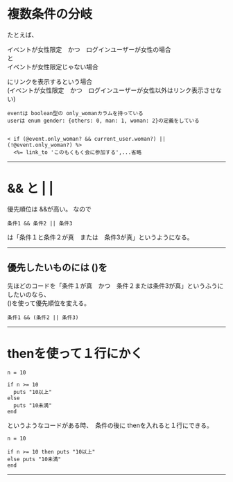 # 複数条件の分岐
たとえば、　   
  
イベントが女性限定　かつ　ログインユーザーが女性の場合  
と  
イベントが女性限定じゃない場合  
  
にリンクを表示するという場合  
(イベントが女性限定　かつ　ログインユーザーが女性以外はリンク表示させない)

~~~
eventは boolean型の only_womanカラムを持っている
userは enum gender: {others: 0, man: 1, woman: 2}の定義をしている


< if (@event.only_woman? && current_user.woman?) || (!@event.only_woman?) %>
  <%= link_to 'このもくもく会に参加する',...省略
~~~
***

# && と | |
優先順位は &&が高い。 なので
~~~
条件1 && 条件2 || 条件3
~~~
は「条件１と条件２が真　または　条件3が真」というようになる。
***

##  優先したいものには ()を
先ほどのコードを「条件１が真　かつ　条件２または条件3が真」というふうにしたいのなら、  
()を使って優先順位を変える。
~~~
条件1 && (条件2 || 条件3)
~~~
***

# thenを使って１行にかく
~~~
n = 10

if n >= 10
  puts "10以上"
else
  puts "10未満"
end
~~~~
というようなコードがある時、　条件の後に thenを入れると１行にできる。
~~~
n = 10

if n >= 10 then puts "10以上"
else puts "10未満"
end
~~~
***

